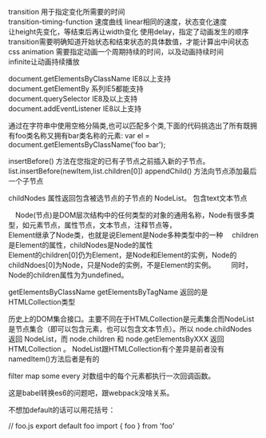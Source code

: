 transition 用于指定变化所需要的时间    
transition-timing-function 速度曲线 linear相同的速度，状态变化速度     
让height先变化，等结束后再让width变化  使用delay，指定了动画发生的顺序  
transition需要明确知道开始状态和结束状态的具体数值，才能计算出中间状态  
css animation 需要指定动画一个周期持续的时间，以及动画持续时间  
infinite让动画持续播放  

document.getElementsByClassName IE8以上支持  
document.getElementBy 系列IE5都能支持  
document.querySelector IE8及以上支持  
document.addEventListener IE8以上支持  

  通过在字符串中使用空格分隔类,也可以匹配多个类,下面的代码挑选出了所有既拥有foo类名称又拥有bar类名称的元素:
  var el = document.getElementsByClassName('foo bar');    


  insertBefore() 方法在您指定的已有子节点之前插入新的子节点。
  list.insertBefore(newItem,list.children[0]) 
  appendChild() 方法向节点添加最后一个子节点   

  childNodes 属性返回包含被选节点的子节点的 NodeList。 包含text文本节点

  　Node(节点)是DOM层次结构中的任何类型的对象的通用名称，Node有很多类型，如元素节点，属性节点，文本节点，注释节点等，  
  Element继承了Node类，也就是说Element是Node多种类型中的一种
  　children是Element的属性，childNodes是Node的属性  
  Element的children[0]仍为Element，是Node和Element的实例，Node的childNdoes[0]为Node，只是Node的实例，不是Element的实例。
　　同时，Node的children属性为为undefined。  

getElementsByClassName getElementsByTagName 返回的是HTMLCollection类型  

历史上的DOM集合接口。主要不同在于HTMLCollection是元素集合而NodeList是节点集合（即可以包含元素，也可以包含文本节点）。所以 node.childNodes 返回 NodeList，而 node.children 和 node.getElementsByXXX 返回 HTMLCollection 。
NodeList跟HTMLCollection有个差异是前者没有namedItem()方法后者是有的  

filter map some every 对数组中的每个元素都执行一次回调函数。  

这是babel转换es6的问题吧，跟webpack没啥关系。

不想加default的话可以用花括号：

// foo.js
export default foo
import { foo } from 'foo'